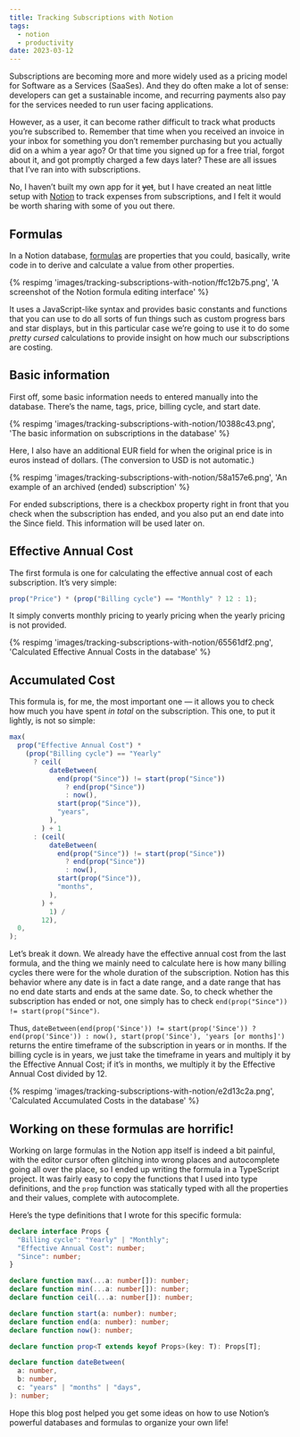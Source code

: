 ```yaml
---
title: Tracking Subscriptions with Notion
tags:
  - notion
  - productivity
date: 2023-03-12
---
```


Subscriptions are becoming more and more widely used as a pricing model for Software as a Services (SaaSes). And they do often make a lot of sense: developers can get a sustainable income, and recurring payments also pay for the services needed to run user facing applications.

However, as a user, it can become rather difficult to track what products you’re subscribed to. Remember that time when you received an invoice in your inbox for something you don’t remember purchasing but you actually did on a whim a year ago? Or that time you signed up for a free trial, forgot about it, and got promptly charged a few days later? These are all issues that I’ve ran into with subscriptions.

No, I haven’t built my own app for it ~~yet~~, but I have created an neat little setup with [Notion](https://www.notion.so/) to track expenses from subscriptions, and I felt it would be worth sharing with some of you out there.

## Formulas

In a Notion database, [formulas](https://www.notion.so/help/formulas) are properties that you could, basically, write code in to derive and calculate a value from other properties.

{% respimg 'images/tracking-subscriptions-with-notion/ffc12b75.png', 'A screenshot of the Notion formula editing interface' %}

It uses a JavaScript-like syntax and provides basic constants and functions that you can use to do all sorts of fun things such as custom progress bars and star displays, but in this particular case we’re going to use it to do some _pretty cursed_ calculations to provide insight on how much our subscriptions are costing.

## Basic information

First off, some basic information needs to entered manually into the database. There’s the name, tags, price, billing cycle, and start date.

{% respimg 'images/tracking-subscriptions-with-notion/10388c43.png', 'The basic information on subscriptions in the database' %}

Here, I also have an additional EUR field for when the original price is in euros instead of dollars. (The conversion to USD is not automatic.)

{% respimg 'images/tracking-subscriptions-with-notion/58a157e6.png', 'An example of an archived (ended) subscription' %}

For ended subscriptions, there is a checkbox property right in front that you check when the subscription has ended, and you also put an end date into the Since field. This information will be used later on.

## Effective Annual Cost

The first formula is one for calculating the effective annual cost of each subscription. It’s very simple:

```typescript
prop("Price") * (prop("Billing cycle") == "Monthly" ? 12 : 1);
```

It simply converts monthly pricing to yearly pricing when the yearly pricing is not provided.

{% respimg 'images/tracking-subscriptions-with-notion/65561df2.png', 'Calculated Effective Annual Costs in the database' %}

## Accumulated Cost

This formula is, for me, the most important one — it allows you to check how much you have spent _in total_ on the subscription. This one, to put it lightly, is not so simple:

```typescript
max(
  prop("Effective Annual Cost") *
    (prop("Billing cycle") == "Yearly"
      ? ceil(
          dateBetween(
            end(prop("Since")) != start(prop("Since"))
              ? end(prop("Since"))
              : now(),
            start(prop("Since")),
            "years",
          ),
        ) + 1
      : (ceil(
          dateBetween(
            end(prop("Since")) != start(prop("Since"))
              ? end(prop("Since"))
              : now(),
            start(prop("Since")),
            "months",
          ),
        ) +
          1) /
        12),
  0,
);
```

Let’s break it down. We already have the effective annual cost from the last formula, and the thing we mainly need to calculate here is how many billing cycles there were for the whole duration of the subscription. Notion has this behavior where any date is in fact a date range, and a date range that has no end date starts and ends at the same date. So, to check whether the subscription has ended or not, one simply has to check `end(prop("Since")) != start(prop("Since")`.

Thus, `dateBetween(end(prop('Since')) != start(prop('Since')) ? end(prop('Since')) : now(), start(prop('Since'), 'years [or months]')` returns the entire timeframe of the subscription in years or in months. If the billing cycle is in years, we just take the timeframe in years and multiply it by the Effective Annual Cost; if it’s in months, we multiply it by the Effective Annual Cost divided by 12.

{% respimg 'images/tracking-subscriptions-with-notion/e2d13c2a.png', 'Calculated Accumulated Costs in the database' %}

## Working on these formulas are horrific!

Working on large formulas in the Notion app itself is indeed a bit painful, with the editor cursor often glitching into wrong places and autocomplete going all over the place, so I ended up writing the formula in a TypeScript project. It was fairly easy to copy the functions that I used into type definitions, and the `prop` function was statically typed with all the properties and their values, complete with autocomplete.

Here’s the type definitions that I wrote for this specific formula:

```typescript
declare interface Props {
  "Billing cycle": "Yearly" | "Monthly";
  "Effective Annual Cost": number;
  "Since": number;
}

declare function max(...a: number[]): number;
declare function min(...a: number[]): number;
declare function ceil(...a: number[]): number;

declare function start(a: number): number;
declare function end(a: number): number;
declare function now(): number;

declare function prop<T extends keyof Props>(key: T): Props[T];

declare function dateBetween(
  a: number,
  b: number,
  c: "years" | "months" | "days",
): number;
```

Hope this blog post helped you get some ideas on how to use Notion’s powerful databases and formulas to organize your own life!
